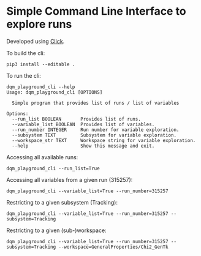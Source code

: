 # Simple Command Line Interface to explore runs

Developed using [Click](https://click.palletsprojects.com/en/8.0.x/).

To build the cli:
```
pip3 install --editable .
```

To run the cli:
```
dqm_playground_cli --help
Usage: dqm_playground_cli [OPTIONS]

  Simple program that provides list of runs / list of variables

Options:
  --run_list BOOLEAN       Provides list of runs.
  --variable_list BOOLEAN  Provides list of variables.
  --run_number INTEGER     Run number for variable exploration.
  --subsystem TEXT         Subsystem for variable exploration.
  --workspace_str TEXT     Workspace string for variable exploration.
  --help                   Show this message and exit.
```

Accessing all available runs:
```
dqm_playground_cli --run_list=True
```

Accessing all variables from a given run (315257):
```
dqm_playground_cli --variable_list=True --run_number=315257
```

Restricting to a given subsystem (Tracking):
```
dqm_playground_cli --variable_list=True --run_number=315257 --subsystem=Tracking
```

Restricting to a given (sub-)workspace:
```
dqm_playground_cli --variable_list=True --run_number=315257 --subsystem=Tracking --workspace=GeneralProperties/Chi2_GenTk
```

